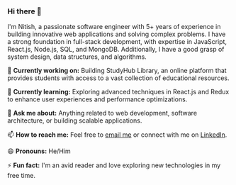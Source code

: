 ### Hi there 👋

I'm Nitish, a passionate software engineer with 5+ years of experience in building innovative web applications and solving complex problems. I have a strong foundation in full-stack development, with expertise in JavaScript, React.js, Node.js, SQL, and MongoDB. Additionally, I have a good grasp of system design, data structures, and algorithms.

🔭 **Currently working on:** Building StudyHub Library, an online platform that provides students with access to a vast collection of educational resources.

🌱 **Currently learning:** Exploring advanced techniques in React.js and Redux to enhance user experiences and performance optimizations.

💬 **Ask me about:** Anything related to web development, software architecture, or building scalable applications.

📫 **How to reach me:** Feel free to [email me](mailto:nitish@example.com) or connect with me on [LinkedIn](https://www.linkedin.com/in/nitish166).

😄 **Pronouns:** He/Him

⚡ **Fun fact:** I'm an avid reader and love exploring new technologies in my free time.

